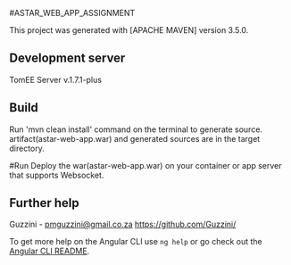 #ASTAR_WEB_APP_ASSIGNMENT

This project was generated with [APACHE MAVEN] version 3.5.0.

## Development server

TomEE Server v.1.7.1-plus

## Build

Run 'mvn clean install' command on the terminal to generate source.
artifact(astar-web-app.war) and generated sources are in the target directory.

#Run
Deploy the war(astar-web-app.war) on your container or app server that supports Websocket.

## Further help
Guzzini - pmguzzini@gmail.co.za
https://github.com/Guzzini/

To get more help on the Angular CLI use `ng help` or go check out the [Angular CLI README](https://github.com/angular/angular-cli/blob/master/README.md).
